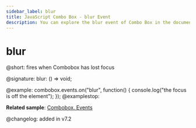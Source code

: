 ```yaml
---
sidebar_label: blur
title: JavaScript Combo Box - blur Event
description: You can explore the blur event of Combo Box in the documentation of the DHTMLX JavaScript UI library. Browse developer guides and API reference, try out code examples and live demos, and download a free 30-day evaluation version of DHTMLX Suite 7.
---
```


# blur

@short: fires when Combobox has lost focus

@signature: blur: () => void;

@example:
combobox.events.on("blur", function() {
    console.log("the focus is off the element");
});
@examplestop:

**Related sample**: [Combobox. Events](https://snippet.dhtmlx.com/n70eqx5l)

@changelog: added in v7.2
